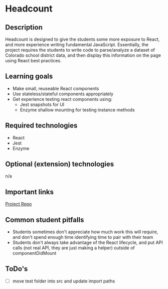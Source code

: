 # Headcount

## Description

Headcount is designed to give the students some more exposure to React, and more
experience writing fundamental JavaScript. Essentially, the project requires the
students to write code to parse/analyze a dataset of Colorado school district 
data, and then display this information on the page using React best practices.

## Learning goals

* Make small, reuseable React components
* Use stateless/stateful components appropriately
* Get experience testing react components using:
    - Jest snapshots for UI
    - Enzyme shallow mounting for testing instance methods

## Required technologies

- React
- Jest
- Enzyme

## Optional (extension) technologies

n/a

## Important links

[Project Repo](https://github.com/turingschool-examples/headcount2.0)

## Common student pitfalls

- Students sometimes don't appreciate how much work this will require, and don't
  spend enough time identifying time to pair with their team
- Students don't always take advantage of the React lifecycle, and put API calls
  (not real API, they are just making a helper) outside of componentDidMount

## ToDo's

* [ ] move test folder into src and update import paths
